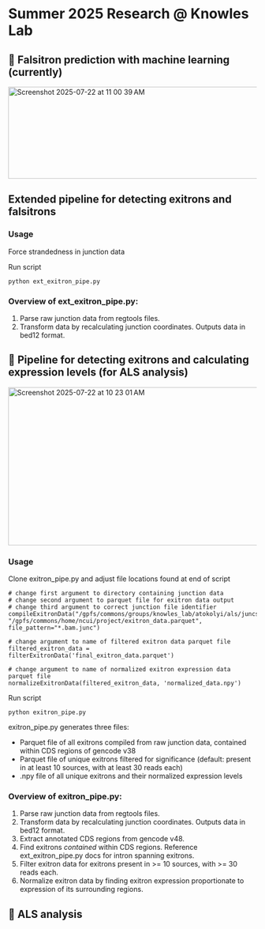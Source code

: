 # Summer 2025 Research @ Knowles Lab

## 🌱 Falsitron prediction with machine learning (currently)
<img width="677" height="186" alt="Screenshot 2025-07-22 at 11 00 39 AM" src="https://github.com/user-attachments/assets/9538b16f-2efa-4e21-8964-a01f86076c23" />

## Extended pipeline for detecting exitrons and falsitrons

### Usage
Force strandedness in junction data 

Run script
```
python ext_exitron_pipe.py
```
### Overview of ext_exitron_pipe.py:
1. Parse raw junction data from regtools files.
2. Transform data by recalculating junction coordinates. Outputs data in bed12 format.
   
## 🌱 Pipeline for detecting exitrons and calculating expression levels (for ALS analysis)
<img width="733" height="320" alt="Screenshot 2025-07-22 at 10 23 01 AM" src="https://github.com/user-attachments/assets/a61ae84e-570c-4deb-a2c3-03fab4140af6" />

### Usage
Clone exitron_pipe.py and adjust file locations found at end of script
```
# change first argument to directory containing junction data 
# change second argument to parquet file for exitron data output 
# change third argument to correct junction file identifier
compileExitronData("/gpfs/commons/groups/knowles_lab/atokolyi/als/juncs_min6bp/", "/gpfs/commons/home/ncui/project/exitron_data.parquet", file_pattern="*.bam.junc")

# change argument to name of filtered exitron data parquet file 
filtered_exitron_data = filterExitronData('final_exitron_data.parquet')

# change argument to name of normalized exitron expression data parquet file 
normalizeExitronData(filtered_exitron_data, 'normalized_data.npy')
```
Run script
```
python exitron_pipe.py
```
exitron_pipe.py generates three files:
* Parquet file of all exitrons compiled from raw junction data, contained within CDS regions of gencode v38
* Parquet file of unique exitrons filtered for significance (default: present in at least 10 sources, with at least 30 reads each)
* .npy file of all unique exitrons and their normalized expression levels
  
### Overview of exitron_pipe.py:
1. Parse raw junction data from regtools files.
2. Transform data by recalculating junction coordinates. Outputs data in bed12 format.
3. Extract annotated CDS regions from gencode v48.
4. Find exitrons *contained* within CDS regions. Reference ext_exitron_pipe.py docs for intron spanning exitrons. 
6. Filter exitron data for exitrons present in >= 10 sources, with >= 30 reads each.
7. Normalize exitron data by finding exitron expression proportionate to expression of its surrounding regions.

## 🌱 ALS analysis

